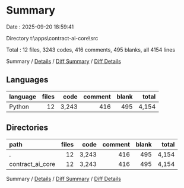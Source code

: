 # Summary

Date : 2025-09-20 18:59:41

Directory t:\\apps\\contract-ai-core\\src

Total : 12 files,  3243 codes, 416 comments, 495 blanks, all 4154 lines

Summary / [Details](details.md) / [Diff Summary](diff.md) / [Diff Details](diff-details.md)

## Languages
| language | files | code | comment | blank | total |
| :--- | ---: | ---: | ---: | ---: | ---: |
| Python | 12 | 3,243 | 416 | 495 | 4,154 |

## Directories
| path | files | code | comment | blank | total |
| :--- | ---: | ---: | ---: | ---: | ---: |
| . | 12 | 3,243 | 416 | 495 | 4,154 |
| contract_ai_core | 12 | 3,243 | 416 | 495 | 4,154 |

Summary / [Details](details.md) / [Diff Summary](diff.md) / [Diff Details](diff-details.md)
